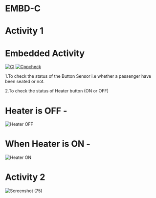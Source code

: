 # EMBD-C
# Activity 1

# Embedded Activity

[![CI](https://github.com/athulya43/EMBD-C/actions/workflows/main.yml/badge.svg)](https://github.com/athulya43/EMBD-C/actions/workflows/main.yml)
[![Cppcheck](https://github.com/athulya43/EMBD-C/actions/workflows/Cppcheck.yml/badge.svg)](https://github.com/athulya43/EMBD-C/actions/workflows/Cppcheck.yml)

1.To check the status of the Button Sensor i.e whether a passenger have been seated or not.

2.To check the status of Heater button (ON or OFF)

# Heater is OFF -

![Heater OFF](https://user-images.githubusercontent.com/74306039/116534464-2faea180-a900-11eb-8456-c61076178820.png)

# When Heater is ON -

![Heater ON](https://user-images.githubusercontent.com/74306039/116534480-363d1900-a900-11eb-93ce-5a447b3b2c99.png)

# Activity 2

![Screenshot (75)](https://user-images.githubusercontent.com/74306039/116658988-8377c400-a9ae-11eb-8a8f-a482bf03ef6c.png)



